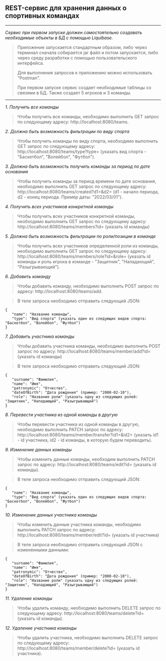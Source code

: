## REST-сервис для хранения данных о спортивных командах
___
_Сервис при первом запуске должен самостоятельно создавать необходимые объекты в БД с помощью Liquibase._
>Приложение запускается стандартным образом, либо через терминал сначала собирается jar файл и потом запускается, либо через среду разработки с помощью пользовательского интерфейса.
>
> Для выполнения запросов к приложению можно использовать "Postman".
> 
> При первом запуске сервис создает необходимые таблицы со связями в БД. Также создает 5 игроков и 3 команды.
___
_1. Получить все команды_
>Чтобы получить все команды, необходимо выполнить GET запрос по следующему адресу: http://localhost:8080/teams.

_2. Должна быть возможность фильтрации по виду спорта_
>Чтобы получить команды по виду спорта, необходимо выполнить GET запрос по следующему адресу: http://localhost:8080/teams/type?type= (указать вид спорта - "Баскетбол", "Волейбол", "Футбол").

_3. Должна быть возможность получить команды за период по дате основания_
>Чтобы получить команды за период времени по дате основания, необходимо выполнить GET запрос по следующему адресу: http://localhost:8080/teams/created?d1=&d2= (d1 - начало периода, d2 - конец периода. Пример даты: "2022/03/01").

_4. Получить всех участников конкретной команды_
>Чтобы получить всех участников конкретной команды, необходимо выполнить GET запрос по следующему адресу: http://localhost:8080/teams/members?id= (указать id команды)

_5. Должна быть возможность фильтрации по роли/позиции в команде_
>Чтобы получить всех участников определенной роли из команды, необходимо выполнить GET запрос по следующему адресу: http://localhost:8080/teams/members/role?id=&role= (указать id команды и роль игрока в команде - "Защитник", "Нападающий", "Разыгрывающий").

_6. Добавить команду_
>Чтобы добавить команду, необходимо выполнить POST запрос по адресу: http://localhost:8080/teams/add.

>В теле запроса необходимо отправить следующий JSON:

``` 
{
   "name": "Название команды",
   "type": "Вид спорта" (указать один из следующих видов спорта: "Баскетбол", "Волейбол", "Футбол")
}
```

_7. Добавить участника команды_
>Чтобы добавить участника команды, необходимо выполнить POST запрос по адресу: http://localhost:8080/teams/member/add?id= (указать id команды)

>В теле запроса необходимо отправить следующий JSON:

``` 
{
   "surname": "Фамилия",
   "name": "Имя",
   "patronymic": "Отчество",
   "dateOfBirth": "Дата рождения" (пример: "2000-02-10"),
   "role": "Название роли" (указать одну из следующих ролей: "Защитник", "Нападающий", "Разыгрывающий")
}
```
_8. Перевести участника из одной команды в другую_
>Чтобы перевести участника из одной команды в другую, необходимо выполнить PATCH запрос по адресу: http://localhost:8080/teams/member/transfer?id1=&id2= (указать id1 - id участника, id2 - id команды, в которую будем переводить). 

_9. Изменение данных команды_
>Чтобы изменить данные команды, необходим выполнить PATCH запрос по адресу: http://localhost:8080/teams/edit?id= (указать id команды).

>В теле запроса необходимо отправить следующий JSON:

``` 
{
   "name": "Название команды",
   "type": "Вид спорта" (указать один из следующих видов спорта: "Баскетбол", "Волейбол", "Футбол")
}
```

_10. Изменение данных участника команды_
>Чтобы изменить данные участника команды, необходимо выполнить PATCH запрос по адресу: http://localhost:8080/teams/member/edit?id= (указать id участника)

>В теле запроса необходимо отправить следующий JSON с измененными данными:

``` 
{
   "surname": "Фамилия",
   "name": "Имя",
   "patronymic": "Отчество",
   "dateOfBirth": "Дата рождения" (пример: "2000-02-10"),
   "role": "Название роли" (указать одну из следующих ролей: "Защитник", "Нападающий", "Разыгрывающий")
}
```
_11. Удаление команды_
>Чтобы удалить команду, необходимо выполнить DELETE запрос по следующему адресу: http://localhost:8080/teams/delete?id= (указать id команды).

_12. Удаление участника команды_
>Чтобы удалить участника, необходимо выполнить DELETE запрос по следующему адресу: http://localhost:8080/teams/member/delete?id= (указать id участника).
